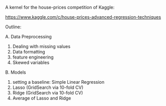 A kernel for the house-prices competition of Kaggle:

https://www.kaggle.com/c/house-prices-advanced-regression-techniques

Outline:

A. Data Preprocessing
  1. Dealing with missing values
  2. Data formatting
  3. feature engineering
  4. Skewed variables
  
B. Models
  1. setting a baseline: Simple Linear Regression
  2. Lasso (GridSearch via 10-fold CV)
  3. Ridge (GridSearch via 10-fold CV)
  4. Average of Lasso and Ridge
